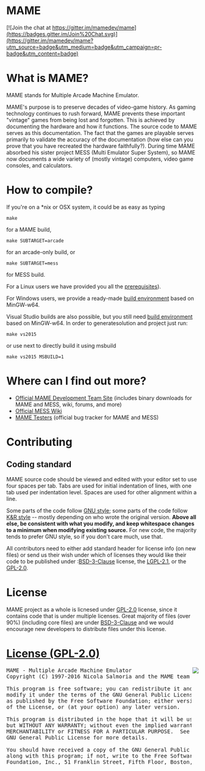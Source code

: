
# **MAME** #

[![Join the chat at https://gitter.im/mamedev/mame](https://badges.gitter.im/Join%20Chat.svg)](https://gitter.im/mamedev/mame?utm_source=badge&utm_medium=badge&utm_campaign=pr-badge&utm_content=badge)

What is MAME?
=============

MAME stands for Multiple Arcade Machine Emulator.

MAME's purpose is to preserve decades of video-game history. As gaming technology continues to rush forward, MAME prevents these important "vintage" games from being lost and forgotten. This is achieved by documenting the hardware and how it functions. The source code to MAME serves as this documentation. The fact that the games are playable serves primarily to validate the accuracy of the documentation (how else can you prove that you have recreated the hardware faithfully?). During time MAME absorbed his sister project MESS (Multi Emulator Super System), so MAME now documents a wide variety of (mostly vintage) computers, video game consoles, and calculators.

How to compile?
===============

If you're on a *nix or OSX system, it could be as easy as typing

```
make
```

for a MAME build,

```
make SUBTARGET=arcade
```

for an arcade-only build, or

```
make SUBTARGET=mess
```

for MESS build.

For a Linux users we have provided you all the [prerequisites](http://forums.bannister.org/ubbthreads.php?ubb=showflat&Number=35138)).

For Windows users, we provide a ready-made [build environment](http://mamedev.org/tools/) based on MinGW-w64. 

Visual Studio builds are also possible, but you still need [build environment](http://mamedev.org/tools/) based on MinGW-w64.
In order to generatesolution and project just run:

```
make vs2015
```
or  use next to directly build it using msbuild

```
make vs2015 MSBUILD=1
```


Where can I find out more?
=============

* [Official MAME Development Team Site](http://mamedev.org/) (includes binary downloads for MAME and MESS, wiki, forums, and more)
* [Official MESS Wiki](http://www.mess.org/)
* [MAME Testers](http://mametesters.org/) (official bug tracker for MAME and MESS)


Contributing
=============

## Coding standard

MAME source code should be viewed and edited with your editor set to use four spaces per tab. Tabs are used for initial indentation of lines, with one tab used per indentation level. Spaces are used for other alignment within a line.

Some parts of the code follow [GNU style](http://www.gnu.org/prep/standards/html_node/Formatting.html); some parts of the code follow [K&R style](https://en.wikipedia.org/wiki/Indent_style#K.26R_style) -- mostly depending on who wrote the original version. **Above all else, be consistent with what you modify, and keep whitespace changes to a minimum when modifying existing source.** For new code, the majority tends to prefer GNU style, so if you don't care much, use that.

All contributors need to either add standard header for license info (on new files) or send us their wish under which of licenses they would like their code to be published under :[BSD-3-Clause](http://opensource.org/licenses/BSD-3-Clause) license, the [LGPL-2.1](http://opensource.org/licenses/LGPL-2.1), or the [GPL-2.0](http://opensource.org/licenses/GPL-2.0).

License
=======
MAME project as a whole is licnesed under [GPL-2.0](http://opensource.org/licenses/GPL-2.0) license, since it contains code that is under multiple licenses. Great majority of files (over 90%) (including core files) are under [BSD-3-Clause](http://opensource.org/licenses/BSD-3-Clause) and we would encourage new developers to distribute files under this license. 

[License (GPL-2.0)](LICENSE)
============================

<a href="http://opensource.org/licenses/GPL-2.0" target="_blank">
<img align="right" src="http://opensource.org/trademarks/opensource/OSI-Approved-License-100x137.png">
</a>

<pre>
MAME - Multiple Arcade Machine Emulator
Copyright (C) 1997-2016 Nicola Salmoria and the MAME team

This program is free software; you can redistribute it and/or
modify it under the terms of the GNU General Public License
as published by the Free Software Foundation; either version 2
of the License, or (at your option) any later version.

This program is distributed in the hope that it will be useful,
but WITHOUT ANY WARRANTY; without even the implied warranty of
MERCHANTABILITY or FITNESS FOR A PARTICULAR PURPOSE.  See the
GNU General Public License for more details.

You should have received a copy of the GNU General Public License
along with this program; if not, write to the Free Software
Foundation, Inc., 51 Franklin Street, Fifth Floor, Boston, MA  02110-1301, USA.
</pre>
